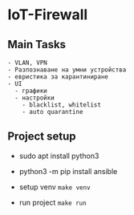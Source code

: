 # IoT-Firewall

## Main Tasks

    - VLAN, VPN
    - Разпознаване на умни устройства
    - евристика за карантиниране
    - UI
      - графики
      - настройки
        - blacklist, whitelist
        - auto quarantine



## Project setup
  - sudo apt install python3
  - python3 -m pip install ansible

  - setup venv `make venv`
  - run project `make run`
  